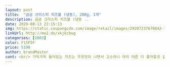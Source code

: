 ```yaml
---
layout: post 
title:  "곰곰 크리스피 치즈볼 (냉동), 280g, 1개" 
description: 곰곰 크리스피 치즈볼 (냉동 ..
date: 2020-08-13 22:15:13 
img: https://static.coupangcdn.com/image/retail/images/29207237670842-73807de5-8cc1-4168-a026-990b919fc387.jpg 
linkUrl: http://me2.do/xkjkcbug 
categories: [1003] 
color: F15F5F 
price: 5190 
author: brandMaster 
cont: <br/> 가득가득 들어있는 치즈는 우유맛이 나면서 고소하니 아이 어른 다 좋아할것 같아요<br/>간식으로도, 야식으로도 맛있게 먹을 수 있습니다!<br/>간편하게 에이프라이나 전자레인지로<br/>겉은 바삭하고 속은 쪽득한 치즈의 맛이<br/>곰곰 크리스피 치즈볼 (냉동)<br/>다양한 조리법으로 간편하게 조리할 수 있어서 좋아요!<br/>달달한 소스에 찍어먹어도 좋고 떡볶이랑 먹으면 환상적 술안주로 맥주랑 먹기 딱좋고 어린이 간식으로도 적당한 치즈볼이에요<br/>돌려 먹으면 좋아요 ㅎㅎ<br/>떡볶이에 같이 먹어도 정말 맛있어요^^<br/>매력적이였어요!<br/>바삭한 튀김 속에 고소한 모짜렐라 치즈가 가득해요!<br/>소스 찍어먹거나<br/>어린 아이들도 먹기 편해요<br/>에어프라이어, 전자렌지, 일반 튀김처럼 요리 할 수 있는데<br/>에어프라이어에도 조리 가능합니다<br/> 
---
```

 